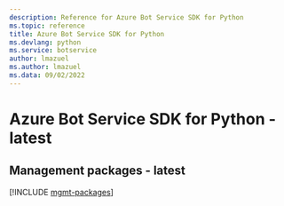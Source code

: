 ```yaml
---
description: Reference for Azure Bot Service SDK for Python
ms.topic: reference
title: Azure Bot Service SDK for Python
ms.devlang: python
ms.service: botservice
author: lmazuel
ms.author: lmazuel
ms.data: 09/02/2022
---
```

# Azure Bot Service SDK for Python - latest

## Management packages - latest
[!INCLUDE [mgmt-packages](bot-service-mgmt-index.md)]